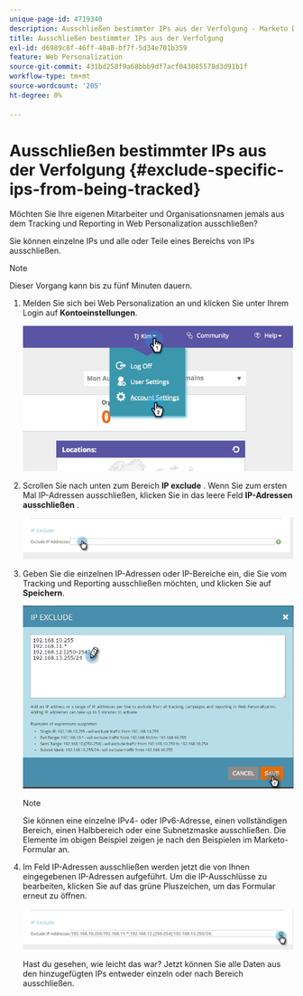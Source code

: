 ```yaml
---
unique-page-id: 4719340
description: Ausschließen bestimmter IPs aus der Verfolgung - Marketo Docs - Produktdokumentation
title: Ausschließen bestimmter IPs aus der Verfolgung
exl-id: d6989c8f-46ff-40a8-bf7f-5d34e701b359
feature: Web Personalization
source-git-commit: 431bd258f9a68bbb9df7acf043085578d3d91b1f
workflow-type: tm+mt
source-wordcount: '205'
ht-degree: 0%

---
```


# Ausschließen bestimmter IPs aus der Verfolgung {#exclude-specific-ips-from-being-tracked}

Möchten Sie Ihre eigenen Mitarbeiter und Organisationsnamen jemals aus dem Tracking und Reporting in Web Personalization ausschließen?

Sie können einzelne IPs und alle oder Teile eines Bereichs von IPs ausschließen.

>[!NOTE]
>
>Dieser Vorgang kann bis zu fünf Minuten dauern.

1. Melden Sie sich bei Web Personalization an und klicken Sie unter Ihrem Login auf **Kontoeinstellungen**.

   ![](assets/image2014-11-19-19-3a25-3a41.png)

1. Scrollen Sie nach unten zum Bereich **IP exclude** . Wenn Sie zum ersten Mal IP-Adressen ausschließen, klicken Sie in das leere Feld **IP-Adressen ausschließen** .

   ![](assets/image2016-11-4-10-3a27-3a1.png)

1. Geben Sie die einzelnen IP-Adressen oder IP-Bereiche ein, die Sie vom Tracking und Reporting ausschließen möchten, und klicken Sie auf **Speichern**.

   ![](assets/exclude-ips-form-hands.png)

   >[!NOTE]
   >
   >Sie können eine einzelne IPv4- oder IPv6-Adresse, einen vollständigen Bereich, einen Halbbereich oder eine Subnetzmaske ausschließen. Die Elemente im obigen Beispiel zeigen je nach den Beispielen im Marketo-Formular an.

1. Im Feld IP-Adressen ausschließen werden jetzt die von Ihnen eingegebenen IP-Adressen aufgeführt. Um die IP-Ausschlüsse zu bearbeiten, klicken Sie auf das grüne Pluszeichen, um das Formular erneut zu öffnen.

   ![](assets/exclude-ips-after.png)

   Hast du gesehen, wie leicht das war? Jetzt können Sie alle Daten aus den hinzugefügten IPs entweder einzeln oder nach Bereich ausschließen.

